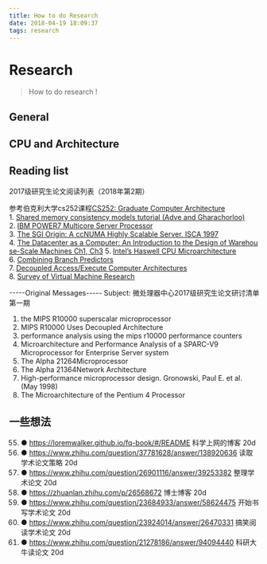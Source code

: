 ```yaml
---
title: How to do Research 
date: 2018-04-19 18:09:37
tags: research
---
```


# Research

> How to do research !

## General

## CPU and Architecture

## Reading list
2017级研究生论文阅读列表（2018年第2期）

参考伯克利大学cs252课程[CS252: Graduate Computer Architecture](http://inst.eecs.berkeley.edu/~cs252/sp17/)
1. [Shared memory consistency models tutorial (Adve and Gharachorloo)](http://inst.eecs.berkeley.edu/~cs252/sp17/papers/consistency-tutorial-1995.pdf)
2. [IBM POWER7 Multicore Server Processor](http://inst.eecs.berkeley.edu/~cs252/sp17/papers/POWER7-Server-IBM2011.pdf)
3. [The SGI Origin: A ccNUMA Highly Scalable Server. ISCA 1997](http://inst.eecs.berkeley.edu/~cs252/sp17/papers/Origin2000-isca1997.pdf)
4. [The Datacenter as a Computer: An Introduction to the Design of Warehouse-Scale Machines Ch1, Ch3](http://inst.eecs.berkeley.edu/~cs252/sp17/papers/DatacenterAsAComputer.pdf)
5. [Intel’s Haswell CPU Microarchitecture](http://inst.eecs.berkeley.edu/~cs252/sp17/papers/Intel-Haswell.pdf)
6. [Combining Branch Predictors](http://inst.eecs.berkeley.edu/~cs252/sp17/papers/McFarling-WRL-TN-36.pdf)
7. [Decoupled Access/Execute Computer Architectures](http://inst.eecs.berkeley.edu/~cs252/sp17/papers/Decoupled-smith.1984.tocs.pdf)
8. [Survey of Virtual Machine Research](http://inst.eecs.berkeley.edu/~cs252/sp17/papers/goldberg-vm-survey.pdf)

-----Original Messages-----
Subject: 微处理器中心2017级研究生论文研讨清单 第一期
1. the MIPS R10000 superscalar microprocessor
2. MIPS R10000 Uses Decoupled Architecture
3. performance analysis using the mips r10000 performance counters
4. Microarchitecture and Performance Analysis of a SPARC-V9 Microprocessor for Enterprise Server system
5. The Alpha 21264Microprocessor
6. The Alpha 21364Network Architecture
7. High-performance microprocessor design. Gronowski, Paul E. et al. (May 1998)
8. The Microarchitecture of the Pentium 4 Processor


## 一些想法
55. ●  https://loremwalker.github.io/fq-book/#/README 科学上网的博客 20d 
56. ●  https://www.zhihu.com/question/37781628/answer/138920636 读取学术论文策略 20d 
57. ●  https://www.zhihu.com/question/26901116/answer/39253382 整理学术论文 20d 
58. ●  https://zhuanlan.zhihu.com/p/26568672 博士博客 20d 
59. ●  https://www.zhihu.com/question/23684933/answer/58624475 开始书写学术论文 20d 
60. ●  https://www.zhihu.com/question/23924014/answer/26470331 搞笑阅读学术论文 20d 
61. ●  https://www.zhihu.com/question/21278186/answer/94094440 科研大牛读论文 20d 
